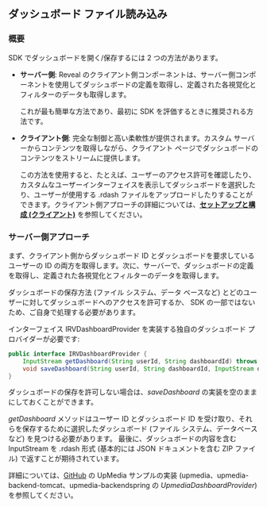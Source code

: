 ## ダッシュボード ファイル読み込み

### 概要

SDK でダッシュボードを開く/保存するには 2 つの方法があります。

  - **サーバー側**: Reveal のクライアント側コンポーネントは、サーバー側コンポーネントを使用してダッシュボードの定義を取得し、定義された各視覚化とフィルターのデータも取得します。

    これが最も簡単な方法であり、最初に SDK を評価するときに推奨される方法です。

  - **クライアント側**: 完全な制御と高い柔軟性が提供されます。カスタム サーバーからコンテンツを取得しながら、クライアント ページでダッシュボードのコンテンツをストリームに提供します。

    この方法を使用すると、たとえば、ユーザーのアクセス許可を確認したり、カスタムなユーザーインターフェイスを表示してダッシュボードを選択したり、ユーザーが使用する .rdash ファイルをアップロードしたりすることができます。クライアント側アプローチの詳細については、[**セットアップと構成 (クライアント)**](~/en/developer/developer/web-sdk/setup-configuration.html#setup-and-configuration-client) を参照してください。

### サーバー側アプローチ

まず、クライアント側からダッシュボード ID とダッシュボードを要求しているユーザーの ID の両方を取得します。次に、サーバーで、ダッシュボードの定義を取得し、定義された各視覚化とフィルターのデータを取得します。

ダッシュボードの保存方法 (ファイル システム、データ ベースなど) とどのユーザーに対してダッシュボードへのアクセスを許可するか、 SDK の一部ではないため、ご自身で処理する必要があります。


インターフェイス IRVDashboardProvider を実装する独自のダッシュボード プロバイダーが必要です:

```java
public interface IRVDashboardProvider {
    InputStream getDashboard(String userId, String dashboardId) throws IOException;
    void saveDashboard(String userId, String dashboardId, InputStream dashboardStream) throws IOException;
}
```

ダッシュボードの保存を許可しない場合は、*saveDashboard* の実装を空のままにしておくことができます。

*getDashboard* メソッドはユーザー ID とダッシュボード ID を受け取り、それらを保存するために選択したダッシュボード (ファイル システム、データベースなど) を見つける必要があります。 
最後に、ダッシュボードの内容を含む InputStream を .rdash 形式 (基本的には JSON ドキュメントを含む ZIP ファイル) で返すことが期待されています。


詳細については、[GitHub](https://github.com/RevealBi/sdk-samples-java) の UpMedia サンプルの実装 (upmedia、upmedia-backend-tomcat、upmedia-backendspring の *UpmediaDashboardProvider*) を参照してください。